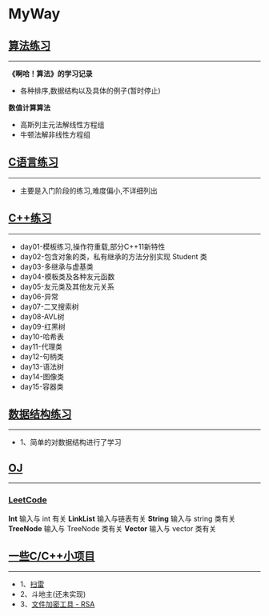 # MyWay

## [算法练习](./Algorithm)
---
**《啊哈！算法》的学习记录**
-	各种排序,数据结构以及具体的例子(暂时停止)

**数值计算算法**
-	高斯列主元法解线性方程组
-	牛顿法解非线性方程组

## [C语言练习](./C_NC)
---
-	主要是入门阶段的练习,难度偏小,不详细列出

## [C++练习](./C++)
---
-	day01-模板练习,操作符重载,部分C++11新特性
-	day02-包含对象的类，私有继承的方法分别实现 Student 类
-	day03-多继承与虚基类
-	day04-模板类及各种友元函数
-	day05-友元类及其他友元关系
-	day06-异常
-	day07-二叉搜索树
-	day08-AVL树
-	day09-红黑树
-	day10-哈希表
-	day11-代理类
-	day12-句柄类
-	day13-语法树
-	day14-图像类
-	day15-容器类

## [数据结构练习](./DataStructures)
---
-	1、简单的对数据结构进行了学习

## [OJ](./OJ)
---
###	[LeetCode](./OJ/LeetCode)
**Int**
输入与 int 有关
**LinkList**
输入与链表有关
**String**
输入与 string 类有关
**TreeNode**
输入与 TreeNode 类有关
**Vector**
输入与 vector 类有关

## [一些C/C++小项目](./MyProject)
---

-	1、[扫雷](./MyProject/Minesweeper)
-	2、斗地主(还未实现)
-	3、[文件加密工具 - RSA](./MyProject/文件加密工具-RSA)
